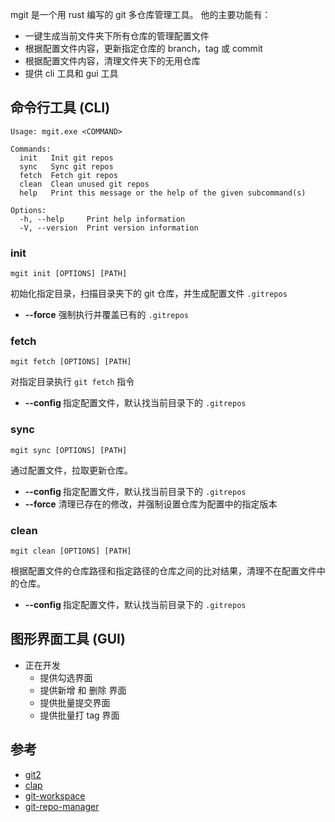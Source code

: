 mgit 是一个用 rust 编写的 git 多仓库管理工具。 他的主要功能有：

- 一键生成当前文件夹下所有仓库的管理配置文件
- 根据配置文件内容，更新指定仓库的 branch，tag 或 commit 
- 根据配置文件内容，清理文件夹下的无用仓库
- 提供 cli 工具和 gui 工具

## 命令行工具 (CLI)

```shell
Usage: mgit.exe <COMMAND>

Commands:
  init   Init git repos
  sync   Sync git repos
  fetch  Fetch git repos
  clean  Clean unused git repos
  help   Print this message or the help of the given subcommand(s)

Options:
  -h, --help     Print help information
  -V, --version  Print version information
```

### init 

```shell
mgit init [OPTIONS] [PATH]
```

初始化指定目录，扫描目录夹下的 git 仓库，并生成配置文件 `.gitrepos`

- **--force** 强制执行并覆盖已有的 `.gitrepos`

### fetch 

```shell
mgit fetch [OPTIONS] [PATH]
```

对指定目录执行 `git fetch` 指令

- **--config <FILE>** 指定配置文件，默认找当前目录下的 `.gitrepos`

### sync 

```shell
mgit sync [OPTIONS] [PATH]
```

通过配置文件，拉取更新仓库。

- **--config <FILE>** 指定配置文件，默认找当前目录下的 `.gitrepos`
- **--force** 清理已存在的修改，并强制设置仓库为配置中的指定版本

### clean 

```shell
mgit clean [OPTIONS] [PATH]
```

根据配置文件的仓库路径和指定路径的仓库之间的比对结果，清理不在配置文件中的仓库。

- **--config <FILE>** 指定配置文件，默认找当前目录下的 `.gitrepos`

## 图形界面工具 (GUI)

- 正在开发
  - 提供勾选界面
  - 提供新增 和 删除 界面
  - 提供批量提交界面
  - 提供批量打 tag 界面

## 参考

- [git2](https://github.com/rust-lang/git2-rs)
- [clap](https://github.com/clap-rs/clap)
- [git-workspace](https://github.com/orf/git-workspace)
- [git-repo-manager](https://github.com/hakoerber/git-repo-manager)

